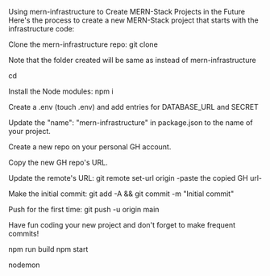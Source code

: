 Using mern-infrastructure to Create MERN-Stack Projects in the Future
Here's the process to create a new MERN-Stack project that starts with the infrastructure code:

Clone the mern-infrastructure repo: git clone <url of mern-infrastructure> <name-of-project>

Note that the folder created will be same as <name-of-project> instead of mern-infrastructure

cd <name-of-project>

Install the Node modules: npm i

Create a .env (touch .env) and add entries for DATABASE_URL and SECRET

Update the "name": "mern-infrastructure" in package.json to the name of your project.
  
Create a new repo on your personal GH account.

Copy the new GH repo's URL.

Update the remote's URL: git remote set-url origin -paste the copied GH url-

Make the initial commit: git add -A && git commit -m "Initial commit"

Push for the first time: git push -u origin main

Have fun coding your new project and don't forget to make frequent commits!

npm run build
npm start

nodemon
